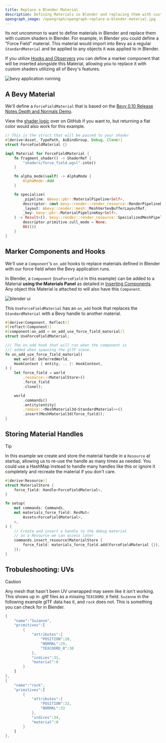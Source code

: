 ```yaml
---
title: Replace a Blender Material
description: Defining Materials in Blender and replacing them with custom Bevy shaders
opengraph_image: /opengraph/opengraph-replace-a-blender-material.jpg
---
```


Its not uncommon to want to define materials in Blender and replace them with custom shaders in Blender. For example, in Blender you could define a "Force Field" material. This material would import into Bevy as a regular `StandardMaterial` and be applied to any objects it was applied to in Blender.

If you utilize [Hooks and Observers](/docs/mark-and-modify-blender-objects) you can define a marker component that will be inserted alongside this Material, allowing you to replace it with custom shaders utilizing all of Bevy's features.

![bevy application running](/images/use-cases/replace_material.avif)

## A Bevy Material

We'll define a `ForceFieldMaterial` that is based on the [Bevy 0.10 Release Notes Depth and Normals Demo](https://bevyengine.org/news/bevy-0-10/#depth-and-normal-prepass).

View the [shader logic](https://github.com/rust-adventure/skein/blob/2a6a7f8597770b17ed24cabc783e7dd7cf593c9b/assets/shaders/force_field.wgsl) over on GitHub if you want to, but returning a flat color would also work for this example.

```rust
// This is the struct that will be passed to your shader
#[derive(Asset, TypePath, AsBindGroup, Debug, Clone)]
struct ForceFieldMaterial {}

impl Material for ForceFieldMaterial {
    fn fragment_shader() -> ShaderRef {
        "shaders/force_field.wgsl".into()
    }

    fn alpha_mode(&self) -> AlphaMode {
        AlphaMode::Add
    }

    fn specialize(
        _pipeline: &bevy::pbr::MaterialPipeline<Self>,
        descriptor: &mut bevy::render::render_resource::RenderPipelineDescriptor,
        _layout: &bevy::render::mesh::MeshVertexBufferLayoutRef,
        _key: bevy::pbr::MaterialPipelineKey<Self>,
    ) -> Result<(), bevy::render::render_resource::SpecializedMeshPipelineError>{
        descriptor.primitive.cull_mode = None;
        Ok(())
    }
}
```

## Marker Components and Hooks

We'll use a `Component`'s `on_add` hooks to replace materials defined in Blender with our force field when the Bevy application runs.

In Blender, a `Component` (`UseForceField` in this example) can be added to a Material **using the Materials Panel** as detailed in [Inserting Components](/docs/inserting-components).
Any object this Material is attached to will also have this `Component`.

![blender ui](/images/use-cases/replace_material_blend.avif)

This `UseForceFieldMaterial` has an `on_add` hook that replaces the `StandardMaterial` with a Bevy handle to another material.

```rust
#[derive(Component, Reflect)]
#[reflect(Component)]
#[component(on_add = on_add_use_force_field_material)]
struct UseForceFieldMaterial;

/// The on_add hook that will run when the component is
/// added when spawning the glTF scene.
fn on_add_use_force_field_material(
    mut world: DeferredWorld,
    HookContext { entity, .. }: HookContext,
) {
    let force_field = world
        .resource::<MaterialStore>()
        .force_field
        .clone();

    world
        .commands()
        .entity(entity)
        .remove::<MeshMaterial3d<StandardMaterial>>()
        .insert(MeshMaterial3d(force_field));
}
```

## Storing Material Handles

> [!TIP]  
> In this example we create and store the material handle in a `Resource` at startup, allowing us to re-use the handle as many times as needed. You could use a HashMap instead to handle many handles like this or ignore it completely and recreate the material if you don't care.

```rust
#[derive(Resource)]
struct MaterialStore {
    force_field: Handle<ForceFieldMaterial>,
}

fn setup(
    mut commands: Commands,
    mut materials_force_field: ResMut<
        Assets<ForceFieldMaterial>,
    >,
) {
    // Create and insert a handle to the debug material
    // as a Resource we can access later
    commands.insert_resource(MaterialStore {
        force_field: materials_force_field.add(ForceFieldMaterial {}),
    });
}
```

## Trobuleshooting: UVs

> [!CAUTION]  
> Any mesh that hasn't been UV unwrapped may seem like it isn't working. This shows up in .gltf files as a missing `TEXCOORD_0` field. `Suzanne` in the following example glTF data has it, and `rock` does not. This is something you can check for in Blender.

```rust
{
    "name":"Suzanne",
    "primitives":[
        {
            "attributes":{
                "POSITION":28,
                "NORMAL":29,
                "TEXCOORD_0":30
            },
            "indices":31,
            "material":0
        }
    ]
},
{
    "name":"rock",
    "primitives":[
        {
            "attributes":{
                "POSITION":32,
                "NORMAL":33
            },
            "indices":34,
            "material":0
        }
    ]
},
```
